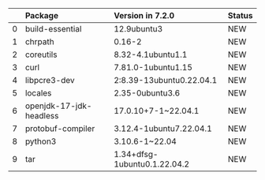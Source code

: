 <!-- markdown-link-check-disable -->

|    | Package                 | Version in 7.2.0             | Status   |
|---:|:------------------------|:-----------------------------|:---------|
|  0 | build-essential         | 12.9ubuntu3                  | NEW      |
|  1 | chrpath                 | 0.16-2                       | NEW      |
|  2 | coreutils               | 8.32-4.1ubuntu1.1            | NEW      |
|  3 | curl                    | 7.81.0-1ubuntu1.15           | NEW      |
|  4 | libpcre3-dev            | 2:8.39-13ubuntu0.22.04.1     | NEW      |
|  5 | locales                 | 2.35-0ubuntu3.6              | NEW      |
|  6 | openjdk-17-jdk-headless | 17.0.10+7-1~22.04.1          | NEW      |
|  7 | protobuf-compiler       | 3.12.4-1ubuntu7.22.04.1      | NEW      |
|  8 | python3                 | 3.10.6-1~22.04               | NEW      |
|  9 | tar                     | 1.34+dfsg-1ubuntu0.1.22.04.2 | NEW      |